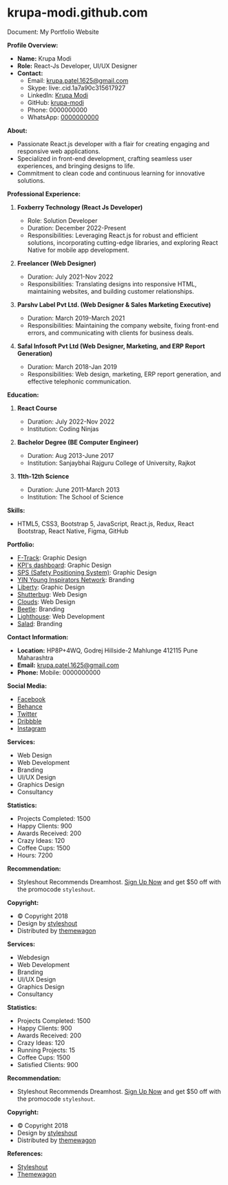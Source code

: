 # krupa-modi.github.com

Document: My Portfolio Website

**Profile Overview:**
- **Name:** Krupa Modi
- **Role:** React-Js Developer, UI/UX Designer
- **Contact:**
  - Email: krupa.patel.1625@gmail.com
  - Skype: live:.cid.1a7a90c315617927
  - LinkedIn: [Krupa Modi](https://www.linkedin.com/in/krupa-modi-4328a51b4)
  - GitHub: [krupa-modi](https://github.com/krupa-modi)
  - Phone: 0000000000
  - WhatsApp: [0000000000](https://wa.me/0000000000)

**About:**
- Passionate React.js developer with a flair for creating engaging and responsive web applications.
- Specialized in front-end development, crafting seamless user experiences, and bringing designs to life.
- Commitment to clean code and continuous learning for innovative solutions.

**Professional Experience:**
1. **Foxberry Technology (React Js Developer)**
   - Role: Solution Developer
   - Duration: December 2022-Present
   - Responsibilities: Leveraging React.js for robust and efficient solutions, incorporating cutting-edge libraries, and exploring React Native for mobile app development.

2. **Freelancer (Web Designer)**
   - Duration: July 2021-Nov 2022
   - Responsibilities: Translating designs into responsive HTML, maintaining websites, and building customer relationships.

3. **Parshv Label Pvt Ltd. (Web Designer & Sales Marketing Executive)**
   - Duration: March 2019-March 2021
   - Responsibilities: Maintaining the company website, fixing front-end errors, and communicating with clients for business deals.

4. **Safal Infosoft Pvt Ltd (Web Designer, Marketing, and ERP Report Generation)**
   - Duration: March 2018-Jan 2019
   - Responsibilities: Web design, marketing, ERP report generation, and effective telephonic communication.

**Education:**
1. **React Course**
   - Duration: July 2022-Nov 2022
   - Institution: Coding Ninjas

2. **Bachelor Degree (BE Computer Engineer)**
   - Duration: Aug 2013-June 2017
   - Institution: Sanjaybhai Rajguru College of University, Rajkot

3. **11th-12th Science**
   - Duration: June 2011-March 2013
   - Institution: The School of Science

**Skills:**
- HTML5, CSS3, Bootstrap 5, JavaScript, React.js, Redux, React Bootstrap, React Native, Figma, GitHub

**Portfolio:**
- [F-Track](#modal-01): Graphic Design
- [KPI's dashboard](#modal-02): Graphic Design
- [SPS (Safety Positioning System)](#modal-03): Graphic Design
- [YIN Young Inspirators Network](#modal-04): Branding
- [Liberty](#modal-01): Graphic Design
- [Shutterbug](#modal-02): Web Design
- [Clouds](#modal-03): Web Design
- [Beetle](#modal-04): Branding
- [Lighthouse](#modal-05): Web Development
- [Salad](#modal-06): Branding

**Contact Information:**
- **Location:** HP8P+4WQ, Godrej Hillside-2 Mahlunge 412115 Pune Maharashtra
- **Email:** krupa.patel.1625@gmail.com
- **Phone:** Mobile: 0000000000

**Social Media:**
- [Facebook](#)
- [Behance](#)
- [Twitter](#)
- [Dribbble](#)
- [Instagram](#)

**Services:**
- Web Design
- Web Development
- Branding
- UI/UX Design
- Graphics Design
- Consultancy

**Statistics:**
- Projects Completed: 1500
- Happy Clients: 900
- Awards Received: 200
- Crazy Ideas: 120
- Coffee Cups: 1500
- Hours: 7200

**Recommendation:**
- Styleshout Recommends Dreamhost. [Sign Up Now](http://www.dreamhost.com/r.cgi?287326|STYLESHOUT) and get $50 off with the promocode `styleshout`.

**Copyright:**
- © Copyright 2018
- Design by [styleshout](http://www.styleshout.com/)
- Distributed by [themewagon](https://themewagon.com/)

**Services:**
- Webdesign
- Web Development
- Branding
- UI/UX Design
- Graphics Design
- Consultancy

**Statistics:**
- Projects Completed: 1500
- Happy Clients: 900
- Awards Received: 200
- Crazy Ideas: 120
- Running Projects: 15
- Coffee Cups: 1500
- Satisfied Clients: 900

**Recommendation:**
- Styleshout Recommends Dreamhost. [Sign Up Now](http://www.dreamhost.com/r.cgi?287326|STYLESHOUT) and get $50 off with the promocode `styleshout`.

**Copyright:**
- © Copyright 2018
- Design by [styleshout](http://www.styleshout.com/)
- Distributed by [themewagon](https://themewagon.com/)

**References:**
- [Styleshout](http://www.styleshout.com/)
- [Themewagon](https://themewagon.com/)


